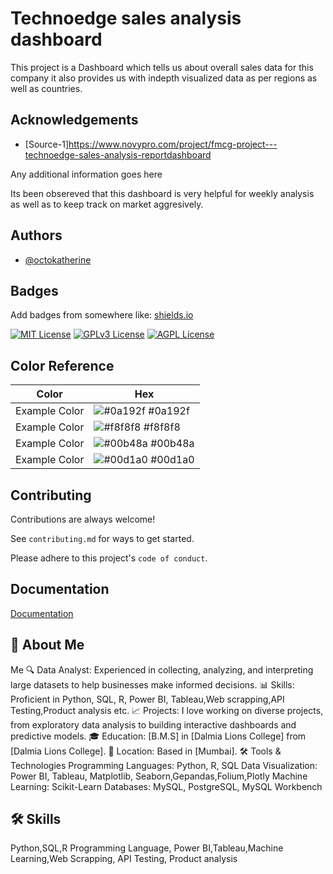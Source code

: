 
# Technoedge sales analysis dashboard

This project is a Dashboard which tells us about overall sales data for this company it also provides us with indepth visualized data as per regions as well as countries.
## Acknowledgements

 - [Source-1]https://www.novypro.com/project/fmcg-project---technoedge-sales-analysis-reportdashboard


Any additional information goes here

Its been obsereved that this dashboard is very helpful for weekly analysis as well as to keep track on market aggresively.
## Authors

- [@octokatherine](https://www.github.com/octokatherine)


## Badges

Add badges from somewhere like: [shields.io](https://shields.io/)

[![MIT License](https://img.shields.io/badge/License-MIT-green.svg)](https://choosealicense.com/licenses/mit/)
[![GPLv3 License](https://img.shields.io/badge/License-GPL%20v3-yellow.svg)](https://opensource.org/licenses/)
[![AGPL License](https://img.shields.io/badge/license-AGPL-blue.svg)](http://www.gnu.org/licenses/agpl-3.0)

## Color Reference

| Color             | Hex                                                                |
| ----------------- | ------------------------------------------------------------------ |
| Example Color | ![#0a192f](https://via.placeholder.com/10/0a192f?text=+) #0a192f |
| Example Color | ![#f8f8f8](https://via.placeholder.com/10/f8f8f8?text=+) #f8f8f8 |
| Example Color | ![#00b48a](https://via.placeholder.com/10/00b48a?text=+) #00b48a |
| Example Color | ![#00d1a0](https://via.placeholder.com/10/00b48a?text=+) #00d1a0 |


## Contributing

Contributions are always welcome!

See `contributing.md` for ways to get started.

Please adhere to this project's `code of conduct`.


## Documentation

[Documentation](https://linktodocumentation)


## 🚀 About Me
Me
🔍 Data Analyst: Experienced in collecting, analyzing, and interpreting large datasets to help businesses make informed decisions.
📊 Skills: Proficient in Python, SQL, R, Power BI, Tableau,Web scrapping,API Testing,Product analysis etc.
📈 Projects: I love working on diverse projects, from exploratory data analysis to building interactive dashboards and predictive models.
🎓 Education: [B.M.S] in [Dalmia Lions College] from [Dalmia Lions College].
📍 Location: Based in [Mumbai].
🛠️ Tools & Technologies
Programming Languages: Python, R, SQL
Data Visualization: Power BI, Tableau, Matplotlib, Seaborn,Gepandas,Folium,Plotly
Machine Learning: Scikit-Learn
Databases: MySQL, PostgreSQL, MySQL Workbench


## 🛠 Skills
Python,SQL,R Programming Language, Power BI,Tableau,Machine Learning,Web Scrapping, API Testing, Product analysis

